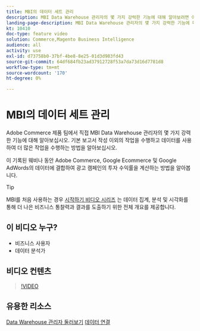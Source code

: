 ```yaml
---
title: MBI의 데이터 세트 관리
description: MBI Data Warehouse 관리자의 몇 가지 강력한 기능에 대해 알아보려면 이 웨비나를 시청하십시오.
landing-page-description: MBI Data Warehouse 관리자의 몇 가지 강력한 기능에 대해 알아보려면 이 웨비나를 시청하십시오.
kt: 10410
doc-type: feature video
solution: Commerce,Magento Business Intelligence
audience: all
activity: use
exl-id: d73758b0-37bf-4be8-8e25-01d3d983fd43
source-git-commit: 64df684fb23ad37912728f53a7da73d16d7781d8
workflow-type: tm+mt
source-wordcount: '170'
ht-degree: 0%

---
```


# MBI의 데이터 세트 관리

Adobe Commerce 제품 팀에서 직접 MBI Data Warehouse 관리자의 몇 가지 강력한 기능에 대해 알아보십시오. 기본 보고서 작성 이외의 작업을 수행하고 데이터를 사용하여 더 많은 작업을 수행하는 방법을 알아보십시오.

이 기록된 웨비나 동안 Adobe Commerce, Google Ecommerce 및 Google AdWords의 데이터에 결합하여 광고 캠페인의 투자 수익률을 계산하는 방법을 알아봅니다.

>[!TIP]
>
>MBI를 처음 사용하는 경우 [시작하기 비디오 시리즈](./../1-overview.md) 는 데이터 집계, 분석 및 시각화를 통해 더 나은 비즈니스 통찰력과 결과를 도출하기 위한 전체 개요를 제공합니다.

## 이 비디오 누구?

- 비즈니스 사용자
- 데이터 분석가

## 비디오 컨텐츠

>[!VIDEO](https://video.tv.adobe.com/v/342408?quality=12&learn=on)

## 유용한 리소스

[Data Warehouse 관리자 둘러보기](https://docs.magento.com/mbi/data-analyst/data-warehouse-mgr/tour-dwm.html)
[데이터 연결](https://docs.magento.com/mbi/data-analyst/importing-data/connecting-data/connecting-data.html)
